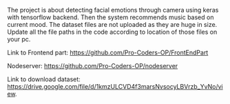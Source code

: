 The project is about detecting facial emotions through camera using keras with tensorflow backend. Then the system recommends music based on current mood. 
The dataset files are not uploaded as they are huge in size. Update all the file paths in the code according to location of those files on your pc.


Link to Frontend part: https://github.com/Pro-Coders-OP/FrontEndPart


Nodeserver: https://github.com/Pro-Coders-OP/nodeserver


Link to download dataset: https://drive.google.com/file/d/1kmzULCVD4f3marsNvsocyLBVrzb_YvNo/view.
